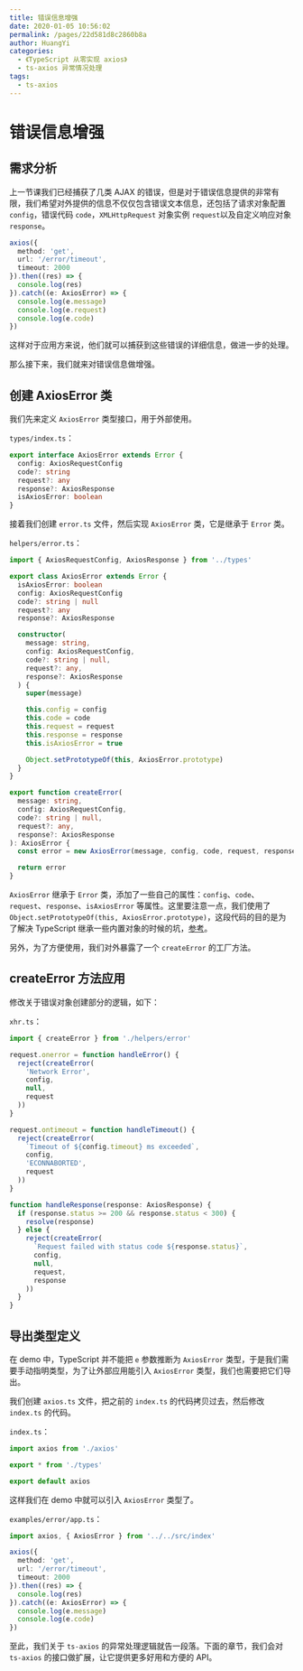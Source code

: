 ```yaml
---
title: 错误信息增强
date: 2020-01-05 10:56:02
permalink: /pages/22d581d8c2860b8a
author: HuangYi
categories: 
  - 《TypeScript 从零实现 axios》
  - ts-axios 异常情况处理
tags: 
  - ts-axios
---
```

# 错误信息增强

## 需求分析

上一节课我们已经捕获了几类 AJAX 的错误，但是对于错误信息提供的非常有限，我们希望对外提供的信息不仅仅包含错误文本信息，还包括了请求对象配置 `config`，错误代码 `code`，`XMLHttpRequest` 对象实例 `request`以及自定义响应对象 `response`。

```typescript
axios({
  method: 'get',
  url: '/error/timeout',
  timeout: 2000
}).then((res) => {
  console.log(res)
}).catch((e: AxiosError) => {
  console.log(e.message)
  console.log(e.request)
  console.log(e.code)
})
```

这样对于应用方来说，他们就可以捕获到这些错误的详细信息，做进一步的处理。

那么接下来，我们就来对错误信息做增强。

## 创建 AxiosError 类

我们先来定义 `AxiosError` 类型接口，用于外部使用。

`types/index.ts`：

```typescript
export interface AxiosError extends Error {
  config: AxiosRequestConfig
  code?: string
  request?: any
  response?: AxiosResponse
  isAxiosError: boolean
}
```

接着我们创建 `error.ts` 文件，然后实现 `AxiosError` 类，它是继承于 `Error` 类。

`helpers/error.ts`：

```typescript
import { AxiosRequestConfig, AxiosResponse } from '../types'

export class AxiosError extends Error {
  isAxiosError: boolean
  config: AxiosRequestConfig
  code?: string | null
  request?: any
  response?: AxiosResponse

  constructor(
    message: string,
    config: AxiosRequestConfig,
    code?: string | null,
    request?: any,
    response?: AxiosResponse
  ) {
    super(message)

    this.config = config
    this.code = code
    this.request = request
    this.response = response
    this.isAxiosError = true

    Object.setPrototypeOf(this, AxiosError.prototype)
  }
}

export function createError(
  message: string,
  config: AxiosRequestConfig,
  code?: string | null,
  request?: any,
  response?: AxiosResponse
): AxiosError {
  const error = new AxiosError(message, config, code, request, response)

  return error
}
```

`AxiosError` 继承于 `Error` 类，添加了一些自己的属性：`config`、`code`、`request`、`response`、`isAxiosError` 等属性。这里要注意一点，我们使用了 `Object.setPrototypeOf(this, AxiosError.prototype)`，这段代码的目的是为了解决 TypeScript 继承一些内置对象的时候的坑，[参考](https://github.com/Microsoft/TypeScript-wiki/blob/master/Breaking-Changes.md#extending-built-ins-like-error-array-and-map-may-no-longer-work)。

另外，为了方便使用，我们对外暴露了一个 `createError` 的工厂方法。

## createError 方法应用

修改关于错误对象创建部分的逻辑，如下：

`xhr.ts`：

```typescript
import { createError } from './helpers/error'

request.onerror = function handleError() {
  reject(createError(
    'Network Error',
    config,
    null,
    request
  ))
}

request.ontimeout = function handleTimeout() {
  reject(createError(
    `Timeout of ${config.timeout} ms exceeded`,
    config,
    'ECONNABORTED',
    request
  ))
}

function handleResponse(response: AxiosResponse) {
  if (response.status >= 200 && response.status < 300) {
    resolve(response)
  } else {
    reject(createError(
      `Request failed with status code ${response.status}`,
      config,
      null,
      request,
      response
    ))
  }
}
```

## 导出类型定义

在 demo 中，TypeScript 并不能把 `e` 参数推断为 `AxiosError` 类型，于是我们需要手动指明类型，为了让外部应用能引入 `AxiosError` 类型，我们也需要把它们导出。

我们创建 `axios.ts` 文件，把之前的 `index.ts` 的代码拷贝过去，然后修改 `index.ts` 的代码。

`index.ts`：

```typescript
import axios from './axios'

export * from './types'

export default axios
```

这样我们在 demo 中就可以引入 `AxiosError` 类型了。

`examples/error/app.ts`：

```typescript
import axios, { AxiosError } from '../../src/index'

axios({
  method: 'get',
  url: '/error/timeout',
  timeout: 2000
}).then((res) => {
  console.log(res)
}).catch((e: AxiosError) => {
  console.log(e.message)
  console.log(e.code)
})
```

至此，我们关于 `ts-axios` 的异常处理逻辑就告一段落。下面的章节，我们会对 `ts-axios` 的接口做扩展，让它提供更多好用和方便的 API。
